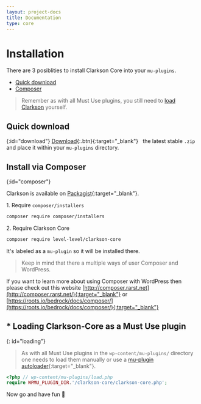 ```yaml
---
layout: project-docs
title: Documentation
type: core
---
```

# Installation
There are 3 posiblities to install Clarkson Core into your `mu-plugins`.

* [Quick download](#download)
* [Composer](#composer)

> Remember as with all Must Use plugins, you still need to [load Clarkson](#loading-clarkson-core-as-a-must-use-plugin)  yourself.

## Quick download
{:id="download"}
[Download](http://wp-clarkson.com/builds/zip/clarkson-core.zip){:.btn}{:target="_blank"}  &nbsp; the latest stable `.zip` and place it within your `mu-plugins` directory.

<!-- This package is build via "clarkson-theme/bin/build.sh" -->

## Install via Composer
{:id="composer"}

Clarkson is available on [Packagist](https://packagist.org/packages/level-level/){:target="_blank"}.

1\. Require `composer/installers`
```bash
composer require composer/installers
```

2\. Require Clarkson Core

```bash
composer require level-level/clarkson-core
```

It's labeled as a `mu-plugin` so it will be installed there.


> Keep in mind that there a multiple ways of user Composer and WordPress.

If you want to learn more about using Composer with WordPress then please check out this website [http://composer.rarst.net](http://composer.rarst.net/){:target="_blank"} or [https://roots.io/bedrock/docs/composer/](https://roots.io/bedrock/docs/composer/){:target="_blank"}


## * Loading Clarkson-Core as a Must Use plugin
{: id="loading"}

> As with all Must Use plugins in the `wp-content/mu-plugins/` directory one needs to load them manually or use a [mu-plugin autoloader](https://github.com/level-level/ll-plugin-autoloader/){:target="_blank"}.
    
```php
<?php // wp-content/mu-plugins/load.php
require WPMU_PLUGIN_DIR.'/clarkson-core/clarkson-core.php';
```

Now go and have fun &#127881;
